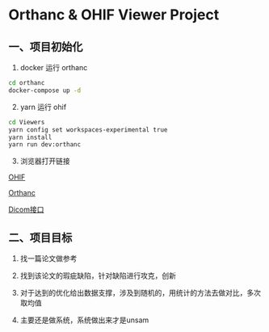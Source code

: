 # Orthanc & OHIF Viewer Project
## 一、项目初始化
1. docker 运行 orthanc
```bash
cd orthanc
docker-compose up -d

```

2. yarn 运行 ohif

```bash
cd Viewers
yarn config set workspaces-experimental true
yarn install
yarn run dev:orthanc

```

3. 浏览器打开链接

[OHIF]("http://localhost:3000")

[Orthanc]("http://localhost:8042")

[Dicom接口]("http://localhost:4242")


## 二、项目目标
1. 找一篇论文做参考

2. 找到该论文的瑕疵缺陷，针对缺陷进行攻克，创新

3. 对于达到的优化给出数据支撑，涉及到随机的，用统计的方法去做对比，多次取均值

4. 主要还是做系统，系统做出来才是unsam




